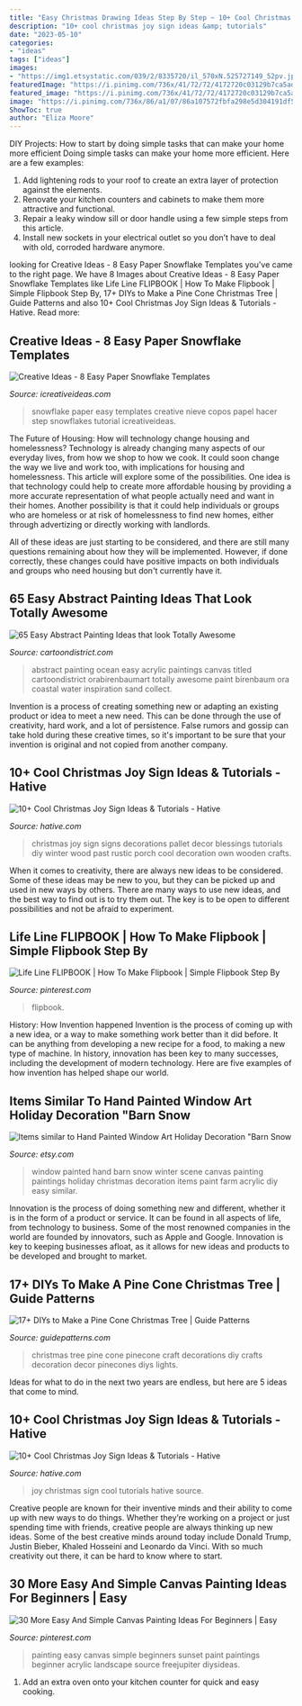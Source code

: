 ```yaml
---
title: "Easy Christmas Drawing Ideas Step By Step ~ 10+ Cool Christmas Joy Sign Ideas &amp; Tutorials"
description: "10+ cool christmas joy sign ideas &amp; tutorials"
date: "2023-05-10"
categories:
- "ideas"
tags: ["ideas"]
images:
- "https://img1.etsystatic.com/039/2/8335720/il_570xN.525727149_52pv.jpg"
featuredImage: "https://i.pinimg.com/736x/41/72/72/4172720c03129b7ca5ad7d73ddb79c07.jpg"
featured_image: "https://i.pinimg.com/736x/41/72/72/4172720c03129b7ca5ad7d73ddb79c07.jpg"
image: "https://i.pinimg.com/736x/86/a1/07/86a107572fbfa298e5d304191df530f4.jpg"
ShowToc: true
author: "Eliza Moore"
---
```



DIY Projects: How to start by doing simple tasks that can make your home more efficient
Doing simple tasks can make your home more efficient. Here are a few examples:
1. Add lightening rods to your roof to create an extra layer of protection against the elements.
2. Renovate your kitchen counters and cabinets to make them more attractive and functional.
3. Repair a leaky window sill or door handle using a few simple steps from this article. 
4. Install new sockets in your electrical outlet so you don’t have to deal with old, corroded hardware anymore.

	

		
looking for Creative Ideas - 8 Easy Paper Snowflake Templates you've came to the right page. We have 8 Images about Creative Ideas - 8 Easy Paper Snowflake Templates like Life Line FLIPBOOK | How To Make Flipbook | Simple Flipbook Step By, 17+ DIYs to Make a Pine Cone Christmas Tree | Guide Patterns and also 10+ Cool Christmas Joy Sign Ideas &amp; Tutorials - Hative. Read more:
		
    
## Creative Ideas - 8 Easy Paper Snowflake Templates

<img loading=lazy src="http://www.icreativeideas.com/wp-content/uploads/2014/11/Creative-Ideas-8-Easy-Paper-Snowflake-Templates-6.jpg" onerror="this.onerror=null;this.src='https://tse1.mm.bing.net/th?id=OIP.AJsX3O0w3Nde9N0yDLRAGwHaMR&amp;pid=15.1';" alt="Creative Ideas - 8 Easy Paper Snowflake Templates">

_Source: icreativeideas.com_

>snowflake paper easy templates creative nieve copos papel hacer step snowflakes tutorial icreativeideas. 

	

The Future of Housing: How will technology change housing and homelessness?
Technology is already changing many aspects of our everyday lives, from how we shop to how we cook. It could soon change the way we live and work too, with implications for housing and homelessness. This article will explore some of the possibilities. 
One idea is that technology could help to create more affordable housing by providing a more accurate representation of what people actually need and want in their homes. Another possibility is that it could help individuals or groups who are homeless or at risk of homelessness to find new homes, either through advertizing or directly working with landlords. 

All of these ideas are just starting to be considered, and there are still many questions remaining about how they will be implemented. However, if done correctly, these changes could have positive impacts on both individuals and groups who need housing but don't currently have it.

    
## 65 Easy Abstract Painting Ideas That Look Totally Awesome

<img loading=lazy src="http://www.cartoondistrict.com/wp-content/uploads/2017/06/Easy-Abstract-Painting-Ideas00017.jpg" onerror="this.onerror=null;this.src='https://tse1.mm.bing.net/th?id=OIP.wnyrxSliWJdPeoQOXam_DAAAAA&amp;pid=15.1';" alt="65 Easy Abstract Painting Ideas that look Totally Awesome">

_Source: cartoondistrict.com_

>abstract painting ocean easy acrylic paintings canvas titled cartoondistrict orabirenbaumart totally awesome paint birenbaum ora coastal water inspiration sand collect. 

	

Invention is a process of creating something new or adapting an existing product or idea to meet a new need. This can be done through the use of creativity, hard work, and a lot of persistence. False rumors and gossip can take hold during these creative times, so it's important to be sure that your invention is original and not copied from another company.

    
## 10+ Cool Christmas Joy Sign Ideas &amp; Tutorials - Hative

<img loading=lazy src="https://hative.com/wp-content/uploads/2014/09/christmas-joy-sign/10-christmas-joy-sign-ideas-and-tutorials.jpg" onerror="this.onerror=null;this.src='https://tse4.mm.bing.net/th?id=OIP.l2F_ERFExURqzRMtj-SSXQHaJ4&amp;pid=15.1';" alt="10+ Cool Christmas Joy Sign Ideas &amp; Tutorials - Hative">

_Source: hative.com_

>christmas joy sign signs decorations pallet decor blessings tutorials diy winter wood past rustic porch cool decoration own wooden crafts. 

	

When it comes to creativity, there are always new ideas to be considered. Some of these ideas may be new to you, but they can be picked up and used in new ways by others. There are many ways to use new ideas, and the best way to find out is to try them out. The key is to be open to different possibilities and not be afraid to experiment.

    
## Life Line FLIPBOOK | How To Make Flipbook | Simple Flipbook Step By

<img loading=lazy src="https://i.pinimg.com/736x/86/a1/07/86a107572fbfa298e5d304191df530f4.jpg" onerror="this.onerror=null;this.src='https://tse3.mm.bing.net/th?id=OIP.ANri4u4aBXZGVzs9p6IpYgHaEK&amp;pid=15.1';" alt="Life Line FLIPBOOK | How To Make Flipbook | Simple Flipbook Step By">

_Source: pinterest.com_

>flipbook. 

	

History: How Invention happened
Invention is the process of coming up with a new idea, or a way to make something work better than it did before. It can be anything from developing a new recipe for a food, to making a new type of machine. In history, innovation has been key to many successes, including the development of modern technology. Here are five examples of how invention has helped shape our world.

    
## Items Similar To Hand Painted Window Art Holiday Decoration &quot;Barn Snow

<img loading=lazy src="https://img1.etsystatic.com/039/2/8335720/il_570xN.525727149_52pv.jpg" onerror="this.onerror=null;this.src='https://tse1.mm.bing.net/th?id=OIP.70vfkvilS2VRpoGeQ3ttcAHaJ4&amp;pid=15.1';" alt="Items similar to Hand Painted Window Art Holiday Decoration &quot;Barn Snow">

_Source: etsy.com_

>window painted hand barn snow winter scene canvas painting paintings holiday christmas decoration items paint farm acrylic diy easy similar. 

	

Innovation is the process of doing something new and different, whether it is in the form of a product or service. It can be found in all aspects of life, from technology to business. Some of the most renowned companies in the world are founded by innovators, such as Apple and Google. Innovation is key to keeping businesses afloat, as it allows for new ideas and products to be developed and brought to market.

    
## 17+ DIYs To Make A Pine Cone Christmas Tree | Guide Patterns

<img loading=lazy src="https://www.guidepatterns.com/wp-content/uploads/2016/12/Pinecone-Christmas-Tree.jpg" onerror="this.onerror=null;this.src='https://tse4.mm.bing.net/th?id=OIP.xQaYHlhTHgfiyX_Qxwp66gHaJ4&amp;pid=15.1';" alt="17+ DIYs to Make a Pine Cone Christmas Tree | Guide Patterns">

_Source: guidepatterns.com_

>christmas tree pine cone pinecone craft decorations diy crafts decoration decor pinecones diys lights. 

	

Ideas for what to do in the next two years are endless, but here are 5 ideas that come to mind. 

    
## 10+ Cool Christmas Joy Sign Ideas &amp; Tutorials - Hative

<img loading=lazy src="https://hative.com/wp-content/uploads/2014/09/christmas-joy-sign/15-christmas-joy-sign-ideas-and-tutorials.jpg" onerror="this.onerror=null;this.src='https://tse3.mm.bing.net/th?id=OIP.5R3RlTmWt_zeTxtFwjXrHAHaLH&amp;pid=15.1';" alt="10+ Cool Christmas Joy Sign Ideas &amp; Tutorials - Hative">

_Source: hative.com_

>joy christmas sign cool tutorials hative source. 

	

Creative people are known for their inventive minds and their ability to come up with new ways to do things. Whether they’re working on a project or just spending time with friends, creative people are always thinking up new ideas. Some of the best creative minds around today include Donald Trump, Justin Bieber, Khaled Hosseini and Leonardo da Vinci. With so much creativity out there, it can be hard to know where to start.

    
## 30 More Easy And Simple Canvas Painting Ideas For Beginners | Easy

<img loading=lazy src="https://i.pinimg.com/736x/41/72/72/4172720c03129b7ca5ad7d73ddb79c07.jpg" onerror="this.onerror=null;this.src='https://tse1.mm.bing.net/th?id=OIP.Qj1AVBbQm2ur_XeZ-7Y3VwHaF3&amp;pid=15.1';" alt="30 More Easy And Simple Canvas Painting Ideas For Beginners | Easy">

_Source: pinterest.com_

>painting easy canvas simple beginners sunset paint paintings beginner acrylic landscape source freejupiter diysideas. 

	

1. Add an extra oven onto your kitchen counter for quick and easy cooking.

